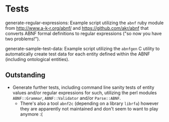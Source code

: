Tests
=====

 generate-regular-expressions:
  Example script utilizing the `abnf` ruby module from 
  http://www.a-k-r.org/abnf/ and https://github.com/akr/abnf that converts
  ABNF formal definitions to regular expressions ("so now you have two
  problems!").

 generate-sample-test-data:
  Example script utilizing the `abnfgen` C utility to automatically create
  test data for each entity defined within the ABNF (including ontological
  entities).

Outstanding
-----------
 * Generate further tests, including command line sanity tests of entity 
   values and/or regular expressions for such, utilizing the perl modules
   `ABNF::Grammar`, `ABNF::Validator` and/or `Parse::ABNF`.
     * There's also a tool `abnf2c` (depending on a library `librfa`)
       however they are apparently not maintained and don't seem to want
       to play anymore :(
